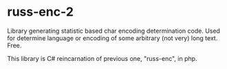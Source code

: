 russ-enc-2
==========

Library generating statistic based char encoding determination code. Used for determine language or encoding of some arbitrary (not very) long text. Free.

This library is C# reincarnation of previous one, "russ-enc", in php.
